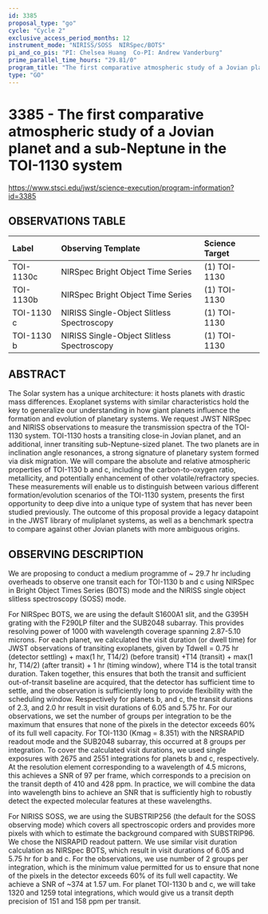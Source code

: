 ```yaml
---
id: 3385
proposal_type: "go"
cycle: "Cycle 2"
exclusive_access_period_months: 12
instrument_mode: "NIRISS/SOSS  NIRSpec/BOTS"
pi_and_co_pis: "PI: Chelsea Huang  Co-PI: Andrew Vanderburg"
prime_parallel_time_hours: "29.81/0"
program_title: "The first comparative atmospheric study of a Jovian planet and a sub-Neptune in the TOI-1130 system"
type: "GO"
---
```

# 3385 - The first comparative atmospheric study of a Jovian planet and a sub-Neptune in the TOI-1130 system
https://www.stsci.edu/jwst/science-execution/program-information?id=3385
## OBSERVATIONS TABLE
| Label          | Observing Template                          | Science Target |
| :------------- | :------------------------------------------ | :------------- |
| TOI-1130c      | NIRSpec Bright Object Time Series           | (1) TOI-1130   |
| TOI-1130b      | NIRSpec Bright Object Time Series           | (1) TOI-1130   |
| TOI-1130 c     | NIRISS Single-Object Slitless Spectroscopy  | (1) TOI-1130   |
| TOI-1130 b     | NIRISS Single-Object Slitless Spectroscopy  | (1) TOI-1130   |

## ABSTRACT

The Solar system has a unique architecture: it hosts planets with drastic mass differences. Exoplanet systems with similar characteristics hold the key to generalize our understanding in how giant planets influence the formation and evolution of planetary systems. We request JWST NIRSpec and NIRISS observations to measure the transmission spectra of the TOI-1130 system. TOI-1130 hosts a transiting close-in Jovian planet, and an additional, inner transiting sub-Neptune-sized planet. The two planets are in inclination angle resonances, a strong signature of planetary system formed via disk migration. We will compare the absolute and relative atmospheric properties of TOI-1130 b and c, including the carbon-to-oxygen ratio, metallicity, and potentially enhancement of other volatile/refractory species. These measurements will enable us to distinguish between various different formation/evolution scenarios of the TOI-1130 system, presents the first opportunity to deep dive into a unique type of system that has never been studied previously. The outcome of this proposal provide a legacy datapoint in the JWST library of muliplanet systems, as well as a benchmark spectra to compare against other Jovian planets with more ambiguous origins.

## OBSERVING DESCRIPTION

We are proposing to conduct a medium programme of ~ 29.7 hr including overheads to observe one transit each for TOI-1130 b and c using NIRSpec in Bright Object Times Series (BOTS) mode and the NIRISS single object slitless spectroscopy (SOSS) mode.

For NIRSpec BOTS, we are using the default S1600A1 slit, and the G395H grating with the F290LP filter and the SUB2048 subarray. This provides resolving power of 1000 with wavelength coverage spanning 2.87-5.10 microns. For each planet, we calculated the visit duration (or dwell time) for JWST observations of transiting exoplanets, given by Tdwell = 0.75 hr (detector settling) + max(1 hr, T14/2) (before transit) +T14 (transit) + max(1 hr, T14/2) (after transit) + 1 hr (timing window), where T14 is the total transit duration. Taken together, this ensures that both the transit and sufficient out-of-transit baseline are acquired, that the detector has sufficient time to settle, and the observation is sufficiently long to provide flexibility with the scheduling window. Respectively for planets b, and c, the transit durations of 2.3, and 2.0 hr result in visit durations of 6.05 and 5.75 hr. For our observations, we set the number of groups per integration to be the maximum that ensures that none of the pixels in the detector exceeds 60% of its full well capacity. For TOI-1130 (Kmag = 8.351) with the NRSRAPID readout mode and the SUB2048 subarray, this occurred at 8 groups per integration. To cover the calculated visit durations, we used single exposures with 2675 and 2551 integrations for planets b and c, respectively. At the resolution element corresponding to a wavelength of 4.5 microns, this achieves a SNR of 97 per frame, which corresponds to a precision on the transit depth of 410 and 428 ppm. In practice, we will combine the data into wavelength bins to achieve an SNR that is sufficiently high to robustly detect the expected molecular features at these wavelengths.

For NIRISS SOSS, we are using the SUBSTRIP256 (the default for the SOSS observing mode) which covers all spectroscopic orders and provides more pixels with which to estimate the background compared with SUBSTRIP96. We chose the NISRAPID readout pattern. We use similar visit duration calculation as NIRSpec BOTS, which result in visit durations of 6.05 and 5.75 hr for b and c. For the observations, we use number of 2 groups per integration, which is the minimum value permitted for us to ensure that none of the pixels in the detector exceeds 60% of its full well capactity. We achieve a SNR of ~374 at 1.57 um. For planet TOI-1130 b and c, we will take 1320 and 1259 total integrations, which would give us a transit depth precision of 151 and 158 ppm per transit.